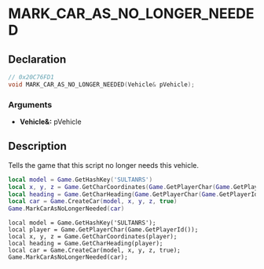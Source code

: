 # MARK_CAR_AS_NO_LONGER_NEEDED

## Declaration
```cpp
// 0x20C76FD1
void MARK_CAR_AS_NO_LONGER_NEEDED(Vehicle& pVehicle);
```

### Arguments
- **Vehicle&:** pVehicle

## Description
Tells the game that this script no longer needs this vehicle.

```lua
local model = Game.GetHashKey('SULTANRS')
local x, y, z = Game.GetCharCoordinates(Game.GetPlayerChar(Game.GetPlayerId()))
local heading = Game.GetCharHeading(Game.GetPlayerChar(Game.GetPlayerId()))
local car = Game.CreateCar(model, x, y, z, true)
Game.MarkCarAsNoLongerNeeded(car)
```

```squirrel
local model = Game.GetHashKey('SULTANRS');
local player = Game.GetPlayerChar(Game.GetPlayerId());
local x, y, z = Game.GetCharCoordinates(player);
local heading = Game.GetCharHeading(player);
local car = Game.CreateCar(model, x, y, z, true);
Game.MarkCarAsNoLongerNeeded(car);
```
